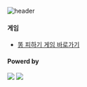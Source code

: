 ![header](https://capsule-render.vercel.app/api?type=waving&color=4078c0&height=180&section=header&text=1기%20박하윤의%20스크래치%203.0%20게임&fontSize=45&animation=fadeIn&fontAlignY=38)

<h4>게임</h4>
<ul>
	<li>
		<a href="https://song-coding-school.github.io/01-Park-Hayun/">똥 피하기 게임 바로가기</a>
	</li>
</ul>

<h4>Powerd by</h4>
<div>
  <a href="https://scratch.mit.edu/">
		<img src="https://img.shields.io/badge/Scratch-F6A619?style=flat&logo=Scratch&logoColor=white" /></a>
	<a href="https://github.com/">
 		<img src="https://img.shields.io/badge/GitHub-181717?style=flat&logo=GitHub&logoColor=white" /></a>
</div>
